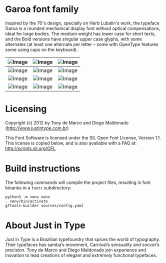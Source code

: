 # Garoa font family

Inspired by the 70's design, specially on Herb Lubalin's work, the typeface Garoa is a rounded mechanical display font without optical compensations, ideal for large bodies. The medium weight has lower case for short texts, and the Bold versions have singular upper case glyphs, with some alternates (at least one alternate per letter – some with OpenType features some using caps on the keyboard).

| ![Image](https://raw.githubusercontent.com/felipesanches/Garoa/refs/heads/main/images/image-01.png) | ![Image](https://raw.githubusercontent.com/felipesanches/Garoa/refs/heads/main/images/image-02.png) | ![Image](https://raw.githubusercontent.com/felipesanches/Garoa/refs/heads/main/images/image-03.png) |
|:-------------------------:|:-------------------------:|:-------------------------:|
| ![Image](https://raw.githubusercontent.com/felipesanches/Garoa/refs/heads/main/images/image-04.png) | ![Image](https://raw.githubusercontent.com/felipesanches/Garoa/refs/heads/main/images/image-05.png) | ![Image](https://raw.githubusercontent.com/felipesanches/Garoa/refs/heads/main/images/image-06.png) |
| ![Image](https://raw.githubusercontent.com/felipesanches/Garoa/refs/heads/main/images/image-07.png) | ![Image](https://raw.githubusercontent.com/felipesanches/Garoa/refs/heads/main/images/image-08.png) | ![Image](https://raw.githubusercontent.com/felipesanches/Garoa/refs/heads/main/images/image-09.png) |
| ![Image](https://raw.githubusercontent.com/felipesanches/Garoa/refs/heads/main/images/image-10.png) | ![Image](https://raw.githubusercontent.com/felipesanches/Garoa/refs/heads/main/images/image-11.png) | ![Image](https://raw.githubusercontent.com/felipesanches/Garoa/refs/heads/main/images/image-12.png) |

# Licensing

Copyright (c) 2012 by Tony de Marco and Diego Maldonado (http://www.justintype.com.br)

This Font Software is licensed under the SIL Open Font License, Version 1.1.
This license is copied below, and is also available with a FAQ at:
http://scripts.sil.org/OFL

# Build instructions

The following commands will compile the project files, resulting in font binaries in a `fonts` subdirectory:

```
python3 -m venv venv
. venv/bin/activate
gftools-builder sources/config.yaml
```

# About Just in Type

​Just in Type is a Brazilian typefoundry that spices the world of typography. Their typefaces has samba’s movement, Carnival’s sensuality and soccer’s precision. Tony de Marco and Diego Maldonado join experience and inovation to lead creations of elegant and extremely functional typefaces.
